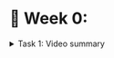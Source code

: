 # 🎯 Week 0: 
<details>
   <summary>Task 1: Video summary</summary>
      
#Task 1: Video summary
---

## Step 1: Define the goal 🚀  
- Application in C → expected output **O₀**  
- Build a high-level C spec of the processor (not Verilog)  
- Compile the app on spec (e.g. RISC-V GCC / ARM GCC / x86 GCC) → output **O₁**  
- If **O₀ = O₁**, freeze the specification  

---

## Step 2: RTL implementation 🔧  
- Write synthesizable RTL (Verilog), making sure everything is convertible to gates  
- Run same application → output **O₂**  
- Check **O₁ = O₂**  

---

## Step 3: SoC integration ⚙️  
- Separate processor and peripherals in Verilog  
  - **Macros**: repeatable digital blocks  
  - **Analog IPs**: e.g. ADC/DAC for converting analog signals → digital  
- Integrate periph + GPIO etc, run application → output **O₃**  
- Check **O₁ = O₂ = O₃**

---

## Microprocessor vs Microcontroller 🧠  

| Type | What’s inside | When used |
|------|----------------|------------|
| **Microprocessor (MPU)** | CPU core (ALU, control logic, registers, etc.). Needs external memory, I/O, timers. | When you want flexibility, performance, more external components. |
| **Microcontroller (MCU)** | CPU + memory (program & data) + I/O + peripherals (timers, ADC/DAC, etc.), all on one chip. | Embedded tasks, low power, cost/size sensitive. |

---

## Step 4: Physical Implementation & Tape-out 🏗️  
- Floor-planning → placement → clock tree synthesis (CTS) → routing  
- Produce **GDSII** file (fab input)  
- Run checks: **DRC** (Design Rule Check), **LVS** 
- **Tape-out**: send to fab  

---

## Step 5: Bring-up & Final Verification 🔍  
- Receive silicon (“tape-in”) → build board with memory, peripherals etc.  
- Load software (via USB or appropriate interface), run the target application → output **O₄**  
- Verify **O₁ = O₂ = O₃ = O₄**  

---

## ✅ Success & Next Steps  
When all outputs are equal, the design is verified: the chip can run the application correctly.  
Then: consider productization, identifying market fit, deployment paths, etc.

---
<details>
   
<details>
      <summary>Task 2: Tools installation</summary>

## Yosys
```
$ git clone https://github.com/YosysHQ/yosys.git
$ cd yosys
$ sudo apt install make (If make is not installed please install it)
$ sudo apt-get install build-essential clang bison flex \
libreadline-dev gawk tcl-dev libffi-dev git \
graphviz xdot pkg-config python3 libboost-system-dev \
libboost-python-dev libboost-filesystem-dev zlib1g-dev
$ make config-gcc
$ make
$ sudo make install
```
<img width="804" height="627" alt="Screenshot 2025-09-19 at 5 21 06 PM" src="https://github.com/user-attachments/assets/22e4110a-4e47-4dc9-88f0-f3df4294b3a6" />

## Iverilog
```
$ sudo apt-get install iverilog
```
<img width="802" height="639" alt="Screenshot 2025-09-19 at 5 25 18 PM" src="https://github.com/user-attachments/assets/c382d0ee-baa0-44c4-8a91-9e3674be777a" />

## GTKWave
```
$ sudo apt install gtkwave

```
<img width="1000" height="900" alt="Screenshot 2025-09-19 at 5 30 42 PM" src="https://github.com/user-attachments/assets/4a28f5b7-5f0c-4845-ba99-7b8f8b72b6fb" />



  <details>

